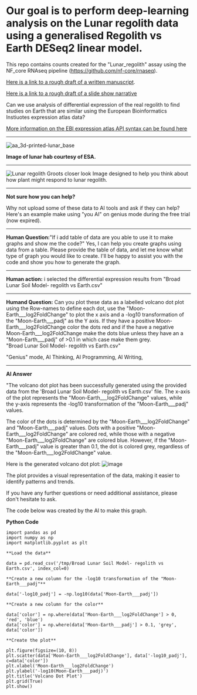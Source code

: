 # Our goal is to perform deep-learning analysis on the Lunar regolith data using a generalised Regolith vs Earth DESeq2 linear model. 

This repo contains counts created for the "Lunar_regolith" assay using the NF_core RNAseq pipeline (https://github.com/nf-core/rnaseq). 

[Here is a link to a rough draft of a written manuscript](https://docs.google.com/document/d/1-np5DNb4gzrFckPqts1aCl-zTZpZt98fSMhH4DehIKQ/edit?usp=sharing). 

[Here is a link to a rough draft of a slide show narrative](https://docs.google.com/presentation/d/1a__b4exPY8by33kcYLlLfEo_rVxcj7CM7w__xbTRThE/edit?usp=sharing) 


Can we use analysis of differential expression of the real regolith to find studies on Earth that are similar using the European Bioinformatics Instiuotes expression atlas data?


[More information on the EBI expression atlas API syntax can be found here](https://github.com/gxa/atlas_gsa/tree/master)


---

![aa_3d-printed-lunar_base](https://github.com/dr-richard-barker/Lunar_regolith_deeplearning/assets/8679982/8ef677e4-5b39-46b2-9467-eaabcd633e7b)

**Image of lunar hab courtesy of ESA.**

---

![Lunar regolith Groots closer look](https://github.com/dr-richard-barker/Lunar_regolith_deeplearning/assets/8679982/3f17413c-2c34-408a-803a-024d78bb2d02)
Image designed to help you think about how plant might respond to lunar regolith. 


---


**Not sure how you can help?** 

Why not upload some of these data to AI tools and ask if they can help?
Here's an example make using "you AI" on genius mode during the free trial (now expired). 

---
**Human Question:**"If i add table of data are you able to use it to make graphs and show me the code?"
Yes, I can help you create graphs using data from a table. 
Please provide the table of data, and let me know what type of graph you would like to create. 
I'll be happy to assist you with the code and show you how to generate the graph.

---
**Human action:** i selected the differential expression results from "Broad Lunar Soil Model- regolith vs Earth.csv"


---
**Humand Question:** Can you plot these data as a labelled volcano dot plot using the Row-names to define each dot, use the "Moon-Earth___log2FoldChange" to plot the x axis and a -log10 transformation of the "Moon-Earth___padj" as the Y axis. If they have a positive Moon-Earth___log2FoldChange color the dots red and if the have a negative Moon-Earth___log2FoldChange make the dots blue unless they have an a "Moon-Earth___padj" of >0.1 in which case make them grey.  
"Broad Lunar Soil Model- regolith vs Earth.csv"

"Genius" mode, AI Thinking, AI Programming, AI Writing,


---

**AI Answer**

"The volcano dot plot has been successfully generated using the provided data from the 'Broad Lunar Soil Model- regolith vs Earth.csv' file. 
The x-axis of the plot represents the "Moon-Earth___log2FoldChange" values, while the y-axis represents the -log10 transformation of the "Moon-Earth___padj" values.

The color of the dots is determined by the "Moon-Earth___log2FoldChange" and "Moon-Earth___padj" values. Dots with a positive "Moon-Earth___log2FoldChange" are colored red, while those with a negative "Moon-Earth___log2FoldChange" are colored blue. However, if the "Moon-Earth___padj" value is greater than 0.1, the dot is colored grey, regardless of the "Moon-Earth___log2FoldChange" value.

Here is the generated volcano dot plot:
![image](https://github.com/dr-richard-barker/Lunar_regolith_AWG/assets/8679982/c34ef772-a31e-4539-9ca2-128d3e59e32b)


The plot provides a visual representation of the data, making it easier to identify patterns and trends. 

If you have any further questions or need additional assistance, please don't hesitate to ask.


The code below was created by the AI to make this graph. 


**Python Code**

```
import pandas as pd
import numpy as np
import matplotlib.pyplot as plt

**Load the data**

data = pd.read_csv('/tmp/Broad Lunar Soil Model- regolith vs Earth.csv', index_col=0)

**Create a new column for the -log10 transformation of the "Moon-Earth___padj"**

data['-log10_padj'] = -np.log10(data['Moon-Earth___padj'])

**Create a new column for the color**

data['color'] = np.where(data['Moon-Earth___log2FoldChange'] > 0, 'red', 'blue')
data['color'] = np.where(data['Moon-Earth___padj'] > 0.1, 'grey', data['color'])

**Create the plot**

plt.figure(figsize=(10, 8))
plt.scatter(data['Moon-Earth___log2FoldChange'], data['-log10_padj'], c=data['color'])
plt.xlabel('Moon-Earth___log2FoldChange')
plt.ylabel('-log10(Moon-Earth___padj)')
plt.title('Volcano Dot Plot')
plt.grid(True)
plt.show()
```






